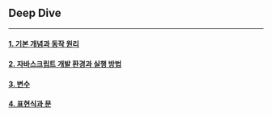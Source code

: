 <!-- @format -->

## **Deep Dive**

---

#### [1. 기본 개념과 동작 원리](./%EC%9E%90%EB%B0%94%EC%8A%A4%ED%81%AC%EB%A6%BD%ED%8A%B8%EB%9E%80%3F.md)

#### [2. 자바스크립트 개발 환경과 실행 방법](./%EC%9E%90%EB%B0%94%EC%8A%A4%ED%81%AC%EB%A6%BD%ED%8A%B8%EA%B0%9C%EB%B0%9C%ED%99%98%EA%B2%BD.md)

#### [3. 변수](./%EB%B3%80%EC%88%98.md)

#### [4. 표현식과 문](./%ED%91%9C%ED%98%84%EC%8B%9D%EA%B3%BC%20%EB%AC%B8.md)
